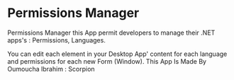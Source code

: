 # Permissions Manager
Permissions Manager
this App permit developers to manage their .NET apps's : Permissions, Languages.

You can edit each element in your Desktop App' content for each language and permissions for each new Form (Window).
This App Is Made By Oumoucha Ibrahim : Scorpion
